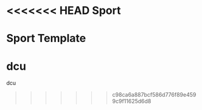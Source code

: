 <<<<<<< HEAD
Sport
=====

Sport Template
=======
dcu
===

dcu
>>>>>>> c98ca6a887bcf586d776f89e4599c9f11625d6d8

